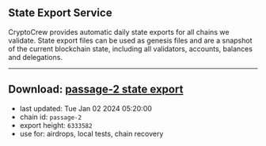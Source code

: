 ## State Export Service
CryptoCrew provides automatic daily state exports for all chains we validate. State export files can be used as genesis files and are a snapshot of the current blockchain state, including all validators, accounts, balances and delegations.

---
**Download: [passage-2 state export](https://dl.ccvalidators.com/SERVICE/passage/passage-2_export_6333582.json)**
---

- last updated: Tue Jan 02 2024 05:20:00
- chain id: `passage-2`
- export height: `6333582`
- use for: airdrops, local tests, chain recovery
